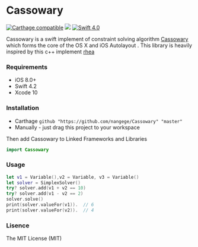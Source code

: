# Cassowary

[![Carthage compatible](https://img.shields.io/badge/Carthage-compatible-4BC51D.svg?style=flat)](https://github.com/Carthage/Carthage)
[![](https://img.shields.io/badge/iOS-8.0%2B-lightgrey.svg)]()
[![Swift 4.0](https://img.shields.io/badge/Swift-4.2-orange.svg)]()

Cassowary is a swift implement of  constraint solving algorithm [Cassowary](https://constraints.cs.washington.edu/cassowary/) which  forms the core of the OS X and iOS Autolayout . This library is heavily inspired by this c++ implement  [rhea](https://github.com/Nocte-/rhea)

### Requirements
- iOS 8.0+
- Swift 4.2
- Xcode 10
### Installation

- Carthage  `github "https://github.com/nangege/Cassowary" "master"`
- Manually  -  just drag this project to your workspace

Then add Cassowary to Linked Frameworks and Libraries

```swift
import Cassowary
```

### Usage
```swift
let v1 = Variable(),v2 = Variable, v3 = Variable()
let solver = SimplexSolver()
try? solver.add(v1 + v2 == 10)
try? solver.add(v1 - v2 == 2)
solver.solve()
print(solver.valueFor(v1)).  // 6
print(solver.valueFor(v2)).  // 4
```


### Lisence

The MIT License (MIT)

